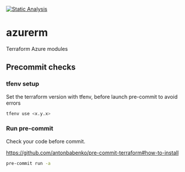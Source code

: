 [![Static Analysis](https://github.com/pagopa/azurerm/actions/workflows/static_analysis.yml/badge.svg?branch=main&event=push)](https://github.com/pagopa/azurerm/actions/workflows/static_analysis.yml)

# azurerm

Terraform Azure modules

## Precommit checks

### tfenv setup

Set the terraform version with tfenv, before launch pre-commit to avoid errors

```bash
tfenv use <x.y.x>
```

### Run pre-commit

Check your code before commit.

<https://github.com/antonbabenko/pre-commit-terraform#how-to-install>

```sh
pre-commit run -a
```


